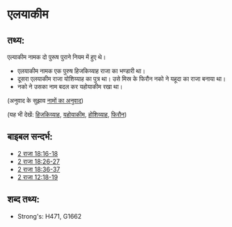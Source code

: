 # एलयाकीम #

## तथ्य: ##

एल्याकीम नामक दो पुरूष पुराने नियम में हुए थे।

* एलयाकीम नामक एक पुरुष हिजकिय्याह राजा का भण्डारी था।
* दूसरा एलयाकीम राजा योशिय्याह का पुत्र था। उसे मिस्र के फिरौन नको ने यहूदा का राजा बनाया था।
* नको ने उसका नाम बदल कर यहोयाकीम रखा था।

(अनुवाद के सुझाव [नामों का अनुवाद](rc://hi/ta/man/translate/translate-names))

(यह भी देखें: [हिजकिय्याह](../names/hezekiah.md), [यहोयाकीम](../names/jehoiakim.md), [होशिय्याह](../names/josiah.md), [फिरौन](../names/pharaoh.md))

## बाइबल सन्दर्भ: ##

* [2 राजा 18:16-18](rc://hi/tn/help/2ki/18/16)
* [2 राजा 18:26-27](rc://hi/tn/help/2ki/18/26)
* [2 राजा 18:36-37](rc://hi/tn/help/2ki/18/36)
* [2 राजा 12:18-19](rc://hi/tn/help/2ki/23/34)

## शब्द तथ्य: ##

* Strong's: H471, G1662
